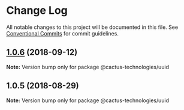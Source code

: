 # Change Log

All notable changes to this project will be documented in this file.
See [Conventional Commits](https://conventionalcommits.org) for commit guidelines.

<a name="1.0.6"></a>
## [1.0.6](https://github.com/CactusTechnologies/cactus-utils/compare/@cactus-technologies/uuid@1.0.5...@cactus-technologies/uuid@1.0.6) (2018-09-12)

**Note:** Version bump only for package @cactus-technologies/uuid





<a name="1.0.5"></a>

## 1.0.5 (2018-08-29)

**Note:** Version bump only for package @cactus-technologies/uuid
